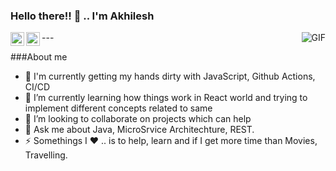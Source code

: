 ### Hello there!! 👋 .. I'm Akhilesh

<a href="https://twitter.com/agarwal_aries">
  <img align="left" alt="Akhilesh's Twitter" width="22px" src="https://cdn.jsdelivr.net/npm/simple-icons@v3/icons/twitter.svg" />
</a>
<a href="https://www.linkedin.com/in/akhilesh-agarwal-03435635/">
  <img align="left" alt="Akhilesh's Linkdein" width="22px" src="https://cdn.jsdelivr.net/npm/simple-icons@v3/icons/linkedin.svg" />
</a>
---
<img align="right" alt="GIF" src="https://media.giphy.com/media/D1i1ZNUp2jVpC/giphy.gif" />

###About me
- 🔭 I'm currently getting my hands dirty with JavaScript, Github Actions, CI/CD
- 🌱 I’m currently learning how things work in React world and trying to implement different concepts related to same
- 👯 I’m looking to collaborate on projects which can help
- 💬 Ask me about Java, MicroSrvice Architechture, REST.
- ⚡ Somethings I :heart: ..  is to help, learn and if I get more time than Movies, Travelling.

